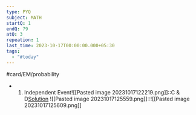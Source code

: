 ```yaml
---
type: PYQ
subject: MATH
startQ: 1
endQ: 79
atQ: 3
repeation: 1
last_time: 2023-10-17T00:00:00.000+05:30
tags:
  - "#today"
---
```

#card/EM/probability
- 1. Independent Event![[Pasted image 20231017122219.png]]::C & D[Solution](https://gateoverflow.in/399268/gate-cse-2023-question-43?show=412567#a412567) <!--SR:!2023-10-27,4,270-->
![[Pasted image 20231017125559.png]]::![[Pasted image 20231017125609.png]] <!--SR:!2023-10-27,4,270-->